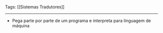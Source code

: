 
Tags: [[Sistemas Tradutores]]

----

- Pega parte por parte de um programa e interpreta para linguagem de máquina